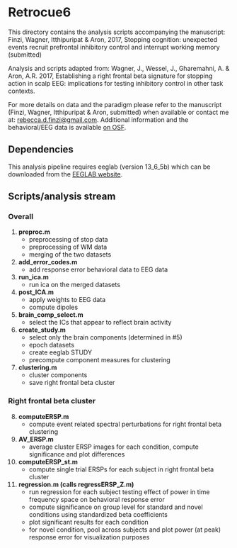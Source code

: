 # Retrocue6

This directory contains the analysis scripts accompanying the manuscript:
Finzi, Wagner, Itthipuripat & Aron, 2017, Stopping cognition: unexpected events recruit prefrontal inhibitory control and interrupt working memory (submitted)

Analysis and scripts adapted from:
Wagner, J., Wessel, J., Gharemahni, A. & Aron, A.R. 2017, Establishing a right frontal beta signature for stopping action in scalp EEG: implications for testing inhibitory control in other task contexts.

For more details on data and the paradigm please refer to the manuscript (Finzi, Wagner, Itthipuripat & Aron, submitted) when available or contact me at: rebecca.d.finzi@gmail.com. Additional information and the behavioral/EEG data is available [on OSF](https://osf.io/h96ny/).


## Dependencies
This analysis pipeline requires eeglab (version 13_6_5b) which can be downloaded from the [EEGLAB website](ftp://sccn.ucsd.edu/pub/daily/).


## Scripts/analysis stream
### Overall
1. **preproc.m**
	- preprocessing of stop data
	- preprocessing of WM data
	- merging of the two datasets
2. **add_error_codes.m**
	- add response error behavioral data to EEG data
3. **run_ica.m**
	- run ica on the merged datasets
4. **post_ICA.m**
	- apply weights to EEG data
	- compute dipoles
5. **brain_comp_select.m**
	- select the ICs that appear to reflect brain activity
6. **create_study.m**
	- select only the brain components (determined in #5)
	- epoch datasets
	- create eeglab STUDY
	- precompute component measures for clustering
7. **clustering.m**
	- cluster components
	- save right frontal beta cluster

### Right frontal beta cluster
8. **computeERSP.m**
	- compute event related spectral perturbations for right frontal beta clustering
9. **AV_ERSP.m**
	- average cluster ERSP images for each condition, compute significance and plot differences
10. **computeERSP_st.m**
	- compute single trial ERSPs for each subject in right frontal beta cluster
11. **regression.m (calls regressERSP_Z.m)**
	- run regression for each subject testing effect of power in time frequency space on behavioral response error
	- compute significance on group level for standard and novel conditions using standardized beta coefficients
	- plot significant results for each condition
	- for novel condition, pool across subjects and plot power (at peak)  response error for visualization purposes

